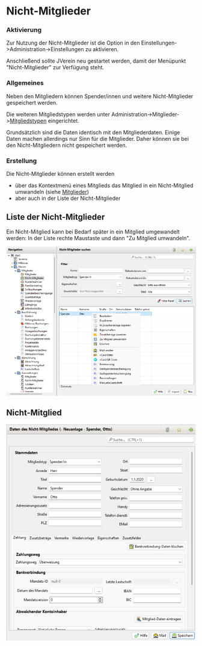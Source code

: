 # Nicht-Mitglieder

### Aktivierung

Zur Nutzung der Nicht-Mitglieder ist die Option in den Einstellungen->Administration->Einstellungen zu aktivieren.

Anschließend sollte JVerein neu gestartet werden, damit der Menüpunkt "Nicht-Mitglieder" zur Verfügung steht.

### Allgemeines

Neben den Mitgliedern können Spender/innen und weitere Nicht-Mitglieder gespeichert werden.

Die weiteren Mitgliedstypen werden unter Administration->Mitglieder->[Mitgliedstypen](../administration/mitglieder/mitgliedstypen.md) eingerichtet.

Grundsätzlich sind die Daten identisch mit den Mitgliederdaten. Einige Daten machen allerdings nur Sinn für die Mitglieder. Daher können sie bei den Nicht-Mitgliedern nicht gespeichert werden.

### Erstellung

Die Nicht-Mitglieder können erstellt werden

* über das Kontextmenü eines Mitglieds das Mitglied in ein Nicht-Mitglied umwandeln (siehe [Mitglieder](content/mitglieder.md))
* aber auch in der Liste der Nicht-Mitglieder

## Liste der Nicht-Mitglieder

Ein Nicht-Mitglied kann bei Bedarf später in ein Mitglied umgewandelt werden: In der Liste rechte Maustaste und dann "Zu Mitglied umwandeln".

![](../../../v3.0.x/mitglieder/img/NichtMitgliedListeView.png)

## Nicht-Mitglied

![](../../../v3.0.x/mitglieder/img/NichtMitgliedView.png)
